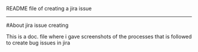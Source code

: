 README file of creating a jira issue

---

#About jira issue creating

This is a doc. file where i gave screenshots of the processes that is followed to create bug issues in jira  
